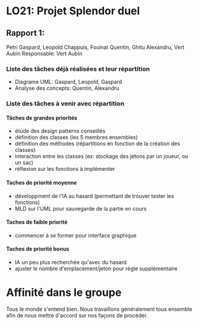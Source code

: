 # LO21: Projet Splendor duel
## Rapport 1: 
Petri Gaspard, Leopold Chappuis, Fouinat Quentin, Ghitu Alexandru, Vert Aubin 
Responsable: Vert Aubin

### Liste des tâches déjà réalisées et leur répartition
 - Diagrame UML: Gaspard, Leopold, Gaspard
 - Analyse des concepts: Quentin, Alexandru

### Liste des tâches à venir avec répartition
#### Tâches de grandes priorités
- étude des design patterns conseillés 
- définition des classes (les 5 membres ensembles)
- définition des méthodes (répartitions en fonction de la création des classes)
- interaction entre les classes (ex: stockage des jetons par un joueur, ou un sac)
- réflexion sur les fonctions à implémenter

#### Taches de priorité moyenne
- développment de l'IA au hasard (permettant de trouver tester les fonctions)
- MLD sur l'UML pour sauvegarde de la partie en cours

#### Taches de faible priorité
- commencer à se former pour interface graphique 

#### Taches de priorité bonus
- IA un peu plus recherchée qu'avec du hasard
- ajuster le nombre d'emplacement/jeton pour règle supplémentaire

# Affinité dans le groupe
Tous le monde s'entend bien. Nous travaillons généralement tous ensemble afin de nous mettre d'accord sur nos façons de procéder.